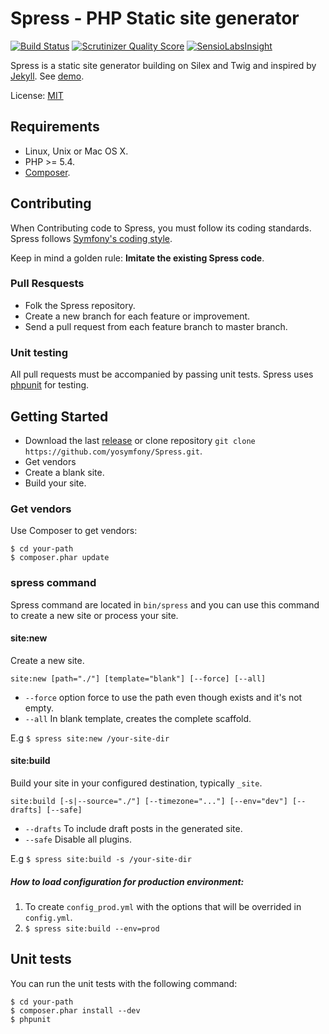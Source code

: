 Spress - PHP Static site generator
==============================
[![Build Status](https://travis-ci.org/yosymfony/Spress.png?branch=master)](https://travis-ci.org/yosymfony/Spress)
[![Scrutinizer Quality Score](https://scrutinizer-ci.com/g/yosymfony/Spress/badges/quality-score.png?s=2fde9d65f127dad64c6d3d68f5c47da9b41dfc1b)](https://scrutinizer-ci.com/g/yosymfony/Spress/)
[![SensioLabsInsight](https://insight.sensiolabs.com/projects/1ea79d8e-894d-4cf5-8f64-c941376b3f77/mini.png)](https://insight.sensiolabs.com/projects/1ea79d8e-894d-4cf5-8f64-c941376b3f77)

Spress is a static site generator building on Silex and Twig and inspired by 
[Jekyll](https://github.com/mojombo/jekyll). See [demo](http://yosymfony.github.io/Spress-example/).

License: [MIT](https://github.com/yosymfony/Spress/blob/master/LICENSE)

Requirements
------------

* Linux, Unix or Mac OS X.
* PHP >= 5.4.
* [Composer](http://getcomposer.org/).

Contributing
------------
When Contributing code to Spress, you must follow its coding standards. Spress follows 
[Symfony's coding style](http://symfony.com/doc/current/contributing/code/standards.html).

Keep in mind a golden rule: **Imitate the existing Spress code**.

### Pull Resquests
* Folk the Spress repository.
* Create a new branch for each feature or improvement.
* Send a pull request from each feature branch to master branch.

### Unit testing

All pull requests must be accompanied by passing unit tests. Spress uses [phpunit](http://phpunit.de/) for testing.

Getting Started
---------------

* Download the last [release](https://github.com/yosymfony/Spress/releases) or clone repository `git clone https://github.com/yosymfony/Spress.git`.
* Get vendors
* Create a blank site.
* Build your site.

### Get vendors

Use Composer to get vendors:

```
$ cd your-path
$ composer.phar update
```

### spress command

Spress command are located in `bin/spress` and you can use this command to create a new site or process your
site.

#### site:new

Create a new site.

`site:new [path="./"] [template="blank"] [--force] [--all]`

* `--force` option force to use the path even though exists and it's not empty.
* `--all` In blank template, creates the complete scaffold.

E.g `$ spress site:new /your-site-dir`

#### site:build

Build your site in your configured destination, typically `_site`. 

`site:build [-s|--source="./"] [--timezone="..."] [--env="dev"] [--drafts] [--safe]`

* `--drafts` To include draft posts in the generated site.
* `--safe` Disable all plugins.

E.g `$ spress site:build -s /your-site-dir` 

##### How to load configuration for production environment:

1. To create `config_prod.yml` with the options that will be overrided in `config.yml`.
2. `$ spress site:build --env=prod`

Unit tests
----------

You can run the unit tests with the following command:
```
$ cd your-path
$ composer.phar install --dev
$ phpunit
```